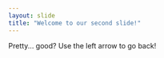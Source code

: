 ```yaml
---
layout: slide
title: "Welcome to our second slide!"
---
```

Pretty... good?
Use the left arrow to go back!
